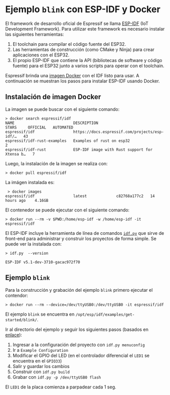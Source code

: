 # Ejemplo `blink` con ESP-IDF y Docker

El framework de desarrollo oficial de Espressif se llama [ESP-IDF](https://docs.espressif.com/projects/esp-idf/en/latest/esp32/) (IoT Development Framework).
Para utilizar este framework es necesario instalar las siguientes herramientas:
1. El toolchain para compilar el código fuente del ESP32.
1. Las herramientas de construcción (como CMake y Ninja) para crear aplicaciones con el ESP32.
1. El propio ESP-IDF que contiene la API (bibliotecas de software y código fuente) para el ESP32 junto a varios scripts para operar con el toolchain.

Espressif brinda una [imagen Docker](https://docs.espressif.com/projects/esp-idf/en/latest/esp32/api-guides/tools/idf-docker-image.html) con el IDF listo para usar.
A continuación se muestran los pasos para instalar ESP-IDF usando Docker.

## Instalación de imagen Docker

La imagen se puede buscar con el siguiente comando:
```
> docker search espressif/idf
NAME                          DESCRIPTION                                     STARS     OFFICIAL   AUTOMATED
espressif/idf                 https://docs.espressif.com/projects/esp-idf/…   43                   
espressif/idf-rust-examples   Examples of rust on esp32                       2                    
espressif/idf-rust            ESP-IDF image with Rust support for Xtensa b…   7
```

Luego, la instalación de la imagen se realiza con:
```
> docker pull espressif/idf
```

La imágen instalada es:
```
 > docker images
espressif/idf                 latest             c82768a177c2   14 hours ago    4.16GB
```

El contenedor se puede ejecutar con el siguiente comando:
```
> docker run --rm -v $PWD:/home/esp-idf -w /home/esp-idf -it espressif/idf
```

El ESP-IDF incluye la herramienta de línea de comandos [`idf.py`](https://docs.espressif.com/projects/esp-idf/en/latest/esp32/api-guides/tools/idf-py.html) que sirve de front-end para administrar y construir los proyectos de forma simple. 
Se puede ver la instalada con:
```
> idf.py  --version

ESP-IDF v5.1-dev-3710-gacac972f70
```

## Ejemplo `blink`

Para la construcción y grabación del ejemplo `blink` primero ejecutar el contendor:
```
> docker run --rm --device=/dev/ttyUSB0:/dev/ttyUSB0 -it espressif/idf
```

El ejemplo `blink` se encuentra en `/opt/esp/idf/examples/get-started/blink/`.

Ir al directorio del ejemplo y seguir los siguientes pasos (basados en [enlace](https://github.com/espressif/esp-idf/tree/master/examples/get-started/blink)):
  1. Ingresar a la configuración del proyecto con `idf.py menuconfig`
  1. Ir a `Example Configuration`
  1. Modificar el GPIO del LED (en el controlador diferencial el `LED1` se encuentra en el `GPIO33`)
  1. Salir y guardar los cambios
  1. Construir con `idf.py build`
  1. Grabar con `idf.py -p /dev/ttyUSB0 flash`

El `LED1` de la placa comienza a parpadear cada 1 seg.
